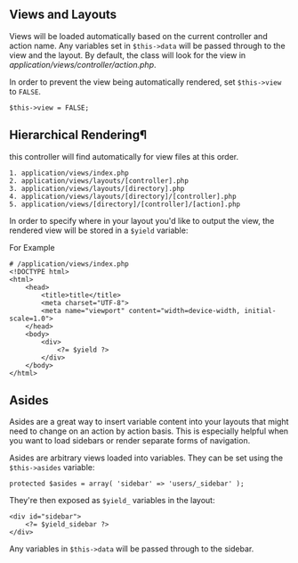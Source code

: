 ## Views and Layouts

Views will be loaded automatically based on the current controller and action name. Any variables set in `$this->data` will be passed through to the view and the layout. By default, the class will look for the view in _application/views/controller/action.php_.

In order to prevent the view being automatically rendered, set `$this->view` to `FALSE`.

    $this->view = FALSE;


##  Hierarchical Rendering¶
this controller  will find automatically for view files at this order.

    1. application/views/index.php
    2. application/views/layouts/[controller].php
    3. application/views/layouts/[directory].php
    4. application/views/layouts/[directory]/[controller].php
    5. application/views/[directory]/[controller]/[action].php

In order to specify where in your layout you'd like to output the view, the rendered view will be stored in a `$yield` variable:

For Example

    # /application/views/index.php
    <!DOCTYPE html>
    <html>
        <head>
            <title>title</title>
            <meta charset="UTF-8">
            <meta name="viewport" content="width=device-width, initial-scale=1.0">
        </head>
        <body>
            <div>
                <?= $yield ?>
            </div>
        </body>
    </html>

    

## Asides

Asides are a great way to insert variable content into your layouts that might need to change on an action by action basis. This is especially helpful when you want to load sidebars or render separate forms of navigation.

Asides are arbitrary views loaded into variables. They can be set using the `$this->asides` variable:

    protected $asides = array( 'sidebar' => 'users/_sidebar' );

They're then exposed as `$yield_` variables in the layout:

    <div id="sidebar">
        <?= $yield_sidebar ?>
    </div>

Any variables in `$this->data` will be passed through to the sidebar.
